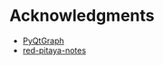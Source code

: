# Acknowledgments

* [PyQtGraph](http://www.pyqtgraph.org/)
* [red-pitaya-notes](https://github.com/pavel-demin/red-pitaya-notes)

